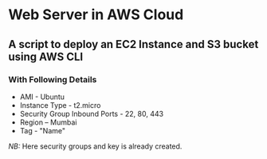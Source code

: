 # Web Server in AWS Cloud 

##  A script to deploy an EC2 Instance and S3 bucket using AWS CLI

### With Following Details

* AMI - Ubuntu 
* Instance Type - t2.micro
* Security Group Inbound Ports - 22, 80, 443
* Region – Mumbai
* Tag - "Name"

*NB:* Here security groups and key is already created.